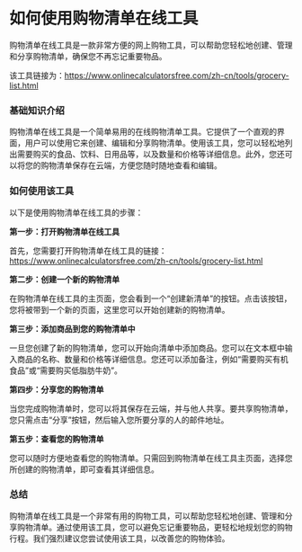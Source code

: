 如何使用购物清单在线工具
============

购物清单在线工具是一款非常方便的网上购物工具，可以帮助您轻松地创建、管理和分享购物清单，确保您不再忘记重要物品。

该工具链接为：<https://www.onlinecalculatorsfree.com/zh-cn/tools/grocery-list.html>

### 基础知识介绍

购物清单在线工具是一个简单易用的在线购物清单工具。它提供了一个直观的界面，用户可以使用它来创建、编辑和分享购物清单。使用该工具，您可以轻松地列出需要购买的食品、饮料、日用品等，以及数量和价格等详细信息。此外，您还可以将您的购物清单保存在云端，方便您随时随地查看和编辑。

### 如何使用该工具

以下是使用购物清单在线工具的步骤：

**第一步：打开购物清单在线工具**

首先，您需要打开购物清单在线工具的链接：<https://www.onlinecalculatorsfree.com/zh-cn/tools/grocery-list.html>

**第二步：创建一个新的购物清单**

在购物清单在线工具的主页面，您会看到一个“创建新清单”的按钮。点击该按钮，您将被带到一个新的页面，这里您可以开始创建新的购物清单。

**第三步：添加商品到您的购物清单中**

一旦您创建了新的购物清单，您可以开始向清单中添加商品。您可以在文本框中输入商品的名称、数量和价格等详细信息。您还可以添加备注，例如“需要购买有机食品”或“需要购买低脂肪牛奶”。

**第四步：分享您的购物清单**

当您完成购物清单时，您可以将其保存在云端，并与他人共享。要共享购物清单，您只需点击“分享”按钮，然后输入您所要分享的人的邮件地址。

**第五步：查看您的购物清单**

您可以随时方便地查看您的购物清单。只需回到购物清单在线工具主页面，选择您所创建的购物清单，即可查看其详细信息。

### 总结

购物清单在线工具是一个非常有用的购物工具，可以帮助您轻松地创建、管理和分享购物清单。通过使用该工具，您可以避免忘记重要物品，更轻松地规划您的购物行程。我们强烈建议您尝试使用该工具，以改善您的购物体验。